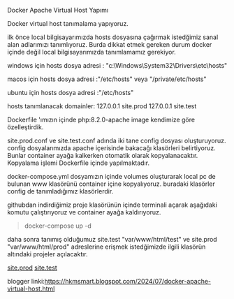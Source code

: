 Docker Apache Virtual Host Yapımı

Docker virtual host tanımalama yapıyoruz.

ilk önce local bilgisayarımızda hosts dosyasına çağırmak istedğimiz sanal alan adlarımızı tanımlıyoruz.
Burda dikkat etmek gereken durum docker içinde değil local bilgisayarımızda tanımlamamız gerekiyor.

windows için hosts dosya adresi : "c:\Windows\System32\Drivers\etc\hosts"

macos için hosts dosya adresi :"/etc/hosts" veya "/private/etc/hosts" 

ubuntu için hosts dosya adresi :"/etc/hosts"


hosts tanımlanacak  domainler:
127.0.0.1 site.prod
127.0.0.1 site.test

Dockerfile 'ımızın içinde php:8.2.0-apache image kendimize göre özelleştirdik.

site.prod.conf ve site.test.conf adında iki tane config dosyası oluşturuyoruz. config dosyalarımızda apache içerisinde bakacağı klasörleri belirtiyoruz.
Bunlar container ayağa kalkerken otomatik olarak kopyalanacaktır. Kopyalama işlemi Dockerfile içinde yapılmaktadır. 

docker-compose.yml dosyamızın içinde volumes oluşturarak local pc de bulunan www klasörünü container içine kopyalıyoruz. buradaki klasörler config de tanımladığımız klasörlerdir.

githubdan indirdiğimiz proje klasörünün içinde terminali açarak aşağıdaki komutu çalıştırıyoruz ve container ayağa kaldırıyoruz.

>    docker-compose up -d

daha sonra tanımış olduğumuz site.test "var/www/html/test" ve site.prod "var/www/html/prod"  adreslerine erişmek istedğimizde ilgili klasörün altındaki projeler açılacaktır.

[site.prod](http://site.prod/)
[site.test](http://site.test/)

blogger linki:https://hkmsmart.blogspot.com/2024/07/docker-apache-virtual-host.html
